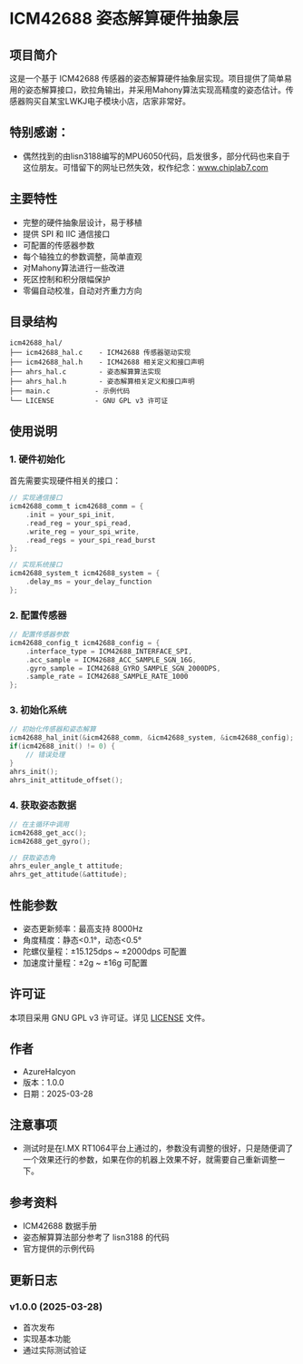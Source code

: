 # ICM42688 姿态解算硬件抽象层

## 项目简介

这是一个基于 ICM42688 传感器的姿态解算硬件抽象层实现。项目提供了简单易用的姿态解算接口，欧拉角输出，并采用Mahony算法实现高精度的姿态估计。传感器购买自某宝LWKJ电子模块小店，店家非常好。

## 特别感谢：

- 偶然找到的由lisn3188编写的MPU6050代码，启发很多，部分代码也来自于这位朋友。可惜留下的网址已然失效，权作纪念：www.chiplab7.com

## 主要特性

- 完整的硬件抽象层设计，易于移植
- 提供 SPI 和 IIC 通信接口
- 可配置的传感器参数
- 每个轴独立的参数调整，简单直观
- 对Mahony算法进行一些改进
- 死区控制和积分限幅保护
- 零偏自动校准，自动对齐重力方向

## 目录结构

```
icm42688_hal/
├── icm42688_hal.c    - ICM42688 传感器驱动实现
├── icm42688_hal.h    - ICM42688 相关定义和接口声明
├── ahrs_hal.c        - 姿态解算算法实现
├── ahrs_hal.h        - 姿态解算相关定义和接口声明
├── main.c           - 示例代码
└── LICENSE          - GNU GPL v3 许可证
```

## 使用说明

### 1. 硬件初始化

首先需要实现硬件相关的接口：

```c
// 实现通信接口
icm42688_comm_t icm42688_comm = {
    .init = your_spi_init,
    .read_reg = your_spi_read,
    .write_reg = your_spi_write,
    .read_regs = your_spi_read_burst
};

// 实现系统接口
icm42688_system_t icm42688_system = {
    .delay_ms = your_delay_function
};
```

### 2. 配置传感器

```c
// 配置传感器参数
icm42688_config_t icm42688_config = {
    .interface_type = ICM42688_INTERFACE_SPI,
    .acc_sample = ICM42688_ACC_SAMPLE_SGN_16G,
    .gyro_sample = ICM42688_GYRO_SAMPLE_SGN_2000DPS,
    .sample_rate = ICM42688_SAMPLE_RATE_1000
};
```

### 3. 初始化系统

```c
// 初始化传感器和姿态解算
icm42688_hal_init(&icm42688_comm, &icm42688_system, &icm42688_config);
if(icm42688_init() != 0) {
    // 错误处理
}
ahrs_init();
ahrs_init_attitude_offset();
```

### 4. 获取姿态数据

```c
// 在主循环中调用
icm42688_get_acc();
icm42688_get_gyro();

// 获取姿态角
ahrs_euler_angle_t attitude;
ahrs_get_attitude(&attitude);
```

## 性能参数

- 姿态更新频率：最高支持 8000Hz
- 角度精度：静态<0.1°，动态<0.5°
- 陀螺仪量程：±15.125dps ~ ±2000dps 可配置
- 加速度计量程：±2g ~ ±16g 可配置

## 许可证

本项目采用 GNU GPL v3 许可证。详见 [LICENSE](LICENSE) 文件。

## 作者

- AzureHalcyon
- 版本：1.0.0
- 日期：2025-03-28

## 注意事项

- 测试时是在I.MX RT1064平台上通过的，参数没有调整的很好，只是随便调了一个效果还行的参数，如果在你的机器上效果不好，就需要自己重新调整一下。

## 参考资料

- ICM42688 数据手册
- 姿态解算算法部分参考了 lisn3188 的代码
- 官方提供的示例代码

## 更新日志

### v1.0.0 (2025-03-28)

- 首次发布
- 实现基本功能
- 通过实际测试验证
